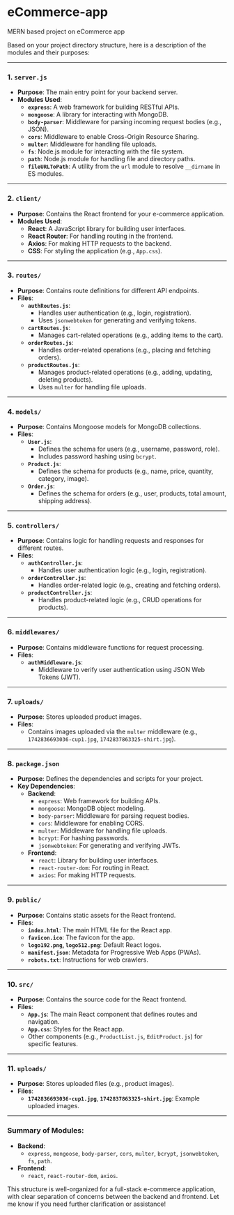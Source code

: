 # eCommerce-app
MERN based project on eCommerce app

Based on your project directory structure, here is a description of the modules and their purposes:

---

### **1. `server.js`**
- **Purpose**: The main entry point for your backend server.
- **Modules Used**:
  - **`express`**: A web framework for building RESTful APIs.
  - **`mongoose`**: A library for interacting with MongoDB.
  - **`body-parser`**: Middleware for parsing incoming request bodies (e.g., JSON).
  - **`cors`**: Middleware to enable Cross-Origin Resource Sharing.
  - **`multer`**: Middleware for handling file uploads.
  - **`fs`**: Node.js module for interacting with the file system.
  - **`path`**: Node.js module for handling file and directory paths.
  - **`fileURLToPath`**: A utility from the `url` module to resolve `__dirname` in ES modules.

---

### **2. `client/`**
- **Purpose**: Contains the React frontend for your e-commerce application.
- **Modules Used**:
  - **React**: A JavaScript library for building user interfaces.
  - **React Router**: For handling routing in the frontend.
  - **Axios**: For making HTTP requests to the backend.
  - **CSS**: For styling the application (e.g., `App.css`).

---

### **3. `routes/`**
- **Purpose**: Contains route definitions for different API endpoints.
- **Files**:
  - **`authRoutes.js`**:
    - Handles user authentication (e.g., login, registration).
    - Uses `jsonwebtoken` for generating and verifying tokens.
  - **`cartRoutes.js`**:
    - Manages cart-related operations (e.g., adding items to the cart).
  - **`orderRoutes.js`**:
    - Handles order-related operations (e.g., placing and fetching orders).
  - **`productRoutes.js`**:
    - Manages product-related operations (e.g., adding, updating, deleting products).
    - Uses `multer` for handling file uploads.

---

### **4. `models/`**
- **Purpose**: Contains Mongoose models for MongoDB collections.
- **Files**:
  - **`User.js`**:
    - Defines the schema for users (e.g., username, password, role).
    - Includes password hashing using `bcrypt`.
  - **`Product.js`**:
    - Defines the schema for products (e.g., name, price, quantity, category, image).
  - **`Order.js`**:
    - Defines the schema for orders (e.g., user, products, total amount, shipping address).

---

### **5. `controllers/`**
- **Purpose**: Contains logic for handling requests and responses for different routes.
- **Files**:
  - **`authController.js`**:
    - Handles user authentication logic (e.g., login, registration).
  - **`orderController.js`**:
    - Handles order-related logic (e.g., creating and fetching orders).
  - **`productController.js`**:
    - Handles product-related logic (e.g., CRUD operations for products).

---

### **6. `middlewares/`**
- **Purpose**: Contains middleware functions for request processing.
- **Files**:
  - **`authMiddleware.js`**:
    - Middleware to verify user authentication using JSON Web Tokens (JWT).

---

### **7. `uploads/`**
- **Purpose**: Stores uploaded product images.
- **Files**:
  - Contains images uploaded via the `multer` middleware (e.g., `1742836693036-cup1.jpg`, `1742837863325-shirt.jpg`).

---

### **8. `package.json`**
- **Purpose**: Defines the dependencies and scripts for your project.
- **Key Dependencies**:
  - **Backend**:
    - `express`: Web framework for building APIs.
    - `mongoose`: MongoDB object modeling.
    - `body-parser`: Middleware for parsing request bodies.
    - `cors`: Middleware for enabling CORS.
    - `multer`: Middleware for handling file uploads.
    - `bcrypt`: For hashing passwords.
    - `jsonwebtoken`: For generating and verifying JWTs.
  - **Frontend**:
    - `react`: Library for building user interfaces.
    - `react-router-dom`: For routing in React.
    - `axios`: For making HTTP requests.

---

### **9. `public/`**
- **Purpose**: Contains static assets for the React frontend.
- **Files**:
  - **`index.html`**: The main HTML file for the React app.
  - **`favicon.ico`**: The favicon for the app.
  - **`logo192.png`, `logo512.png`**: Default React logos.
  - **`manifest.json`**: Metadata for Progressive Web Apps (PWAs).
  - **`robots.txt`**: Instructions for web crawlers.

---

### **10. `src/`**
- **Purpose**: Contains the source code for the React frontend.
- **Files**:
  - **`App.js`**: The main React component that defines routes and navigation.
  - **`App.css`**: Styles for the React app.
  - Other components (e.g., `ProductList.js`, `EditProduct.js`) for specific features.

---

### **11. `uploads/`**
- **Purpose**: Stores uploaded files (e.g., product images).
- **Files**:
  - **`1742836693036-cup1.jpg`**, **`1742837863325-shirt.jpg`**: Example uploaded images.

---

### Summary of Modules:
- **Backend**:
  - `express`, `mongoose`, `body-parser`, `cors`, `multer`, `bcrypt`, `jsonwebtoken`, `fs`, `path`.
- **Frontend**:
  - `react`, `react-router-dom`, `axios`.

This structure is well-organized for a full-stack e-commerce application, with clear separation of concerns between the backend and frontend. Let me know if you need further clarification or assistance!
